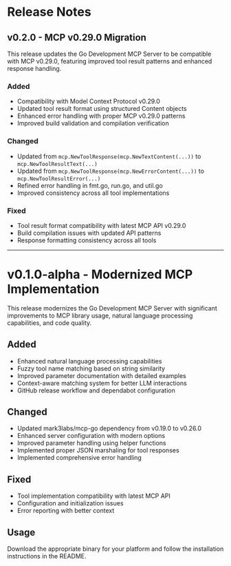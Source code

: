 # Release Notes

## v0.2.0 - MCP v0.29.0 Migration

This release updates the Go Development MCP Server to be compatible with MCP v0.29.0, featuring improved tool result patterns and enhanced response handling.

### Added
- Compatibility with Model Context Protocol v0.29.0
- Updated tool result format using structured Content objects
- Enhanced error handling with proper MCP v0.29.0 patterns
- Improved build validation and compilation verification

### Changed
- Updated from `mcp.NewToolResponse(mcp.NewTextContent(...))` to `mcp.NewToolResultText(...)`
- Updated from `mcp.NewToolResponse(mcp.NewErrorContent(...))` to `mcp.NewToolResultError(...)`
- Refined error handling in fmt.go, run.go, and util.go
- Improved consistency across all tool implementations

### Fixed
- Tool result format compatibility with latest MCP API v0.29.0
- Build compilation issues with updated API patterns
- Response formatting consistency across all tools

---

# v0.1.0-alpha - Modernized MCP Implementation

This release modernizes the Go Development MCP Server with significant improvements to MCP library usage, natural language processing capabilities, and code quality.

## Added
- Enhanced natural language processing capabilities
- Fuzzy tool name matching based on string similarity
- Improved parameter documentation with detailed examples
- Context-aware matching system for better LLM interactions
- GitHub release workflow and dependabot configuration

## Changed
- Updated mark3labs/mcp-go dependency from v0.19.0 to v0.26.0
- Enhanced server configuration with modern options
- Improved parameter handling using helper functions
- Implemented proper JSON marshaling for tool responses
- Implemented comprehensive error handling

## Fixed
- Tool implementation compatibility with latest MCP API
- Configuration and initialization issues
- Error reporting with better context

## Usage
Download the appropriate binary for your platform and follow the installation instructions in the README.